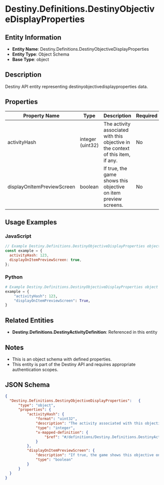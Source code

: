 # Destiny.Definitions.DestinyObjectiveDisplayProperties

## Entity Information
- **Entity Name**: Destiny.Definitions.DestinyObjectiveDisplayProperties
- **Entity Type**: Object Schema
- **Base Type**: object

## Description
Destiny API entity representing destinyobjectivedisplayproperties data.

## Properties

| Property Name | Type | Description | Required |
|---------------|------|-------------|----------|
| activityHash | integer (uint32) | The activity associated with this objective in the context of this item, if any. | No |
| displayOnItemPreviewScreen | boolean | If true, the game shows this objective on item preview screens. | No |

## Usage Examples

### JavaScript
```javascript
// Example Destiny.Definitions.DestinyObjectiveDisplayProperties object
const example = {
  activityHash: 123,
  displayOnItemPreviewScreen: true,
};
```

### Python
```python
# Example Destiny.Definitions.DestinyObjectiveDisplayProperties object
example = {
    "activityHash": 123,
    "displayOnItemPreviewScreen": True,
}
```

## Related Entities
- **Destiny.Definitions.DestinyActivityDefinition**: Referenced in this entity

## Notes
- This is an object schema with defined properties.
- This entity is part of the Destiny API and requires appropriate authentication scopes.

## JSON Schema
```json
{
  "Destiny.Definitions.DestinyObjectiveDisplayProperties":   {
      "type": "object",
      "properties": {
          "activityHash": {
              "format": "uint32",
              "description": "The activity associated with this objective in the context of this item, if any.",
              "type": "integer",
              "x-mapped-definition": {
                  "$ref": "#/definitions/Destiny.Definitions.DestinyActivityDefinition"
              }
          },
          "displayOnItemPreviewScreen": {
              "description": "If true, the game shows this objective on item preview screens.",
              "type": "boolean"
          }
      }
  }
}
```

